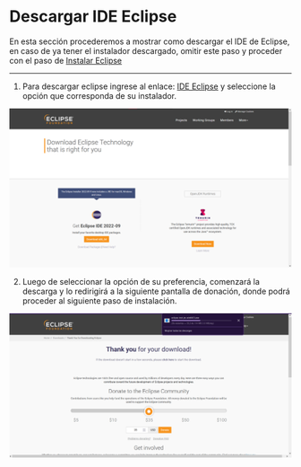 # Descargar IDE Eclipse
En esta sección procederemos a mostrar como descargar el IDE de Eclipse, en caso de ya tener el instalador descargado, omitir este paso y proceder con el paso de [Instalar Eclipse](https://alberttmc.github.io/guiaeclipse/instalarEclipse.html)

---
1. Para descargar eclipse ingrese al enlace: [IDE Eclipse](https://www.eclipse.org/downloads/) y seleccione la opción que corresponda de su instalador.

![](https://raw.githubusercontent.com/AlberttMC/guiaeclipse/main/ImagesEclipse/img02.png )

2. Luego de seleccionar la opción de su preferencia, comenzará la descarga y lo redirigirá a la siguiente pantalla de donación, donde podrá proceder al siguiente paso de instalación.

![](https://raw.githubusercontent.com/AlberttMC/guiaeclipse/main/ImagesEclipse/img03.png) 